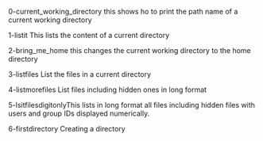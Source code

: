 0-current_working_directory 
this shows ho to print the path name of a current working directory

1-listit
This lists the content of a current directory

2-bring_me_home
this changes the current working directory to the home directory

3-listfiles
List the files in a current directory

4-listmorefiles
List files including hidden ones in long format

5-lsitfilesdigitonlyThis lists in long format all files including 
hidden files with users and group IDs displayed numerically.

6-firstdirectory
Creating a directory

